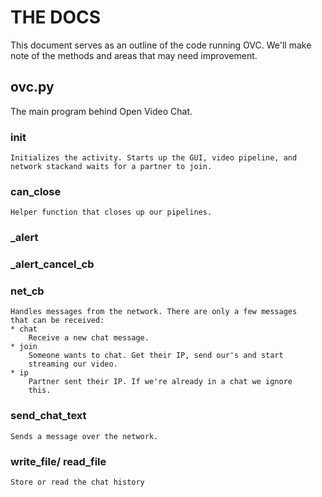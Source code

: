 THE DOCS
========

This document serves as an outline of the code running OVC. We'll make
note of the methods and areas that may need improvement.

ovc.py
------

The main program behind Open Video Chat.

### __init__
    Initializes the activity. Starts up the GUI, video pipeline, and
    network stackand waits for a partner to join.

### can_close
    Helper function that closes up our pipelines.

### _alert

### _alert_cancel_cb

### net_cb
    Handles messages from the network. There are only a few messages
    that can be received:
    * chat
        Receive a new chat message.
    * join
        Someone wants to chat. Get their IP, send our's and start
        streaming our video.
    * ip
        Partner sent their IP. If we're already in a chat we ignore
        this.

### send_chat_text
    Sends a message over the network.

### write_file/ read_file
    Store or read the chat history
